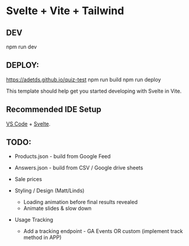 # Svelte + Vite + Tailwind 

## DEV

npm run dev

## DEPLOY:

https://adetds.github.io/quiz-test
npm run build
npm run deploy

This template should help get you started developing with Svelte in Vite.

## Recommended IDE Setup

[VS Code](https://code.visualstudio.com/) + [Svelte](https://marketplace.visualstudio.com/items?itemName=svelte.svelte-vscode).



## TODO:

- Products.json - build from Google Feed
- Answers.json  - build from CSV / Google drive sheets


- Sale prices
- Styling / Design (Matt/Linds)
  - Loading animation before final results revealed
  - Animate slides & slow down
- Usage Tracking
    - Add a tracking endpoint - GA Events OR custom (implement track method in APP)
